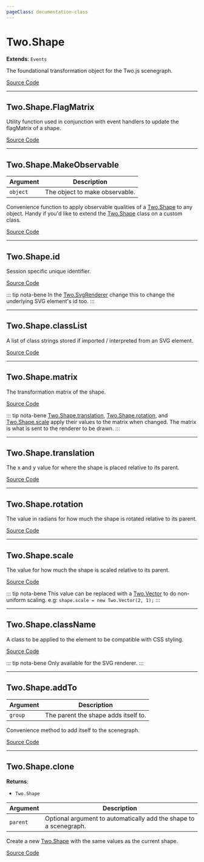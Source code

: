 ```yaml
---
pageClass: documentation-class
---
```


# Two.Shape


<div class="extends">

__Extends__: `Events`

</div>


The foundational transformation object for the Two.js scenegraph.


<div class="meta">

  [Source Code](https://github.com/jonobr1/two.js/blob/dev/src/shape.js#L9)

</div>







---

<div class="static function ">

## Two.Shape.FlagMatrix













<div class="description">

Utility function used in conjunction with event handlers to update the flagMatrix of a shape.

</div>



<div class="meta">

  [Source Code](https://github.com/jonobr1/two.js/blob/dev/src/shape.js#L73)

</div>






</div>



---

<div class="static function ">

## Two.Shape.MakeObservable










<div class="params">

| Argument | Description |
| ---- | ----------- |
|  `object`  | The object to make observable. |
</div>




<div class="description">

Convenience function to apply observable qualities of a [Two.Shape](/documentation/shape) to any object. Handy if you'd like to extend the [Two.Shape](/documentation/shape) class on a custom class.

</div>



<div class="meta">

  [Source Code](https://github.com/jonobr1/two.js/blob/dev/src/shape.js#L82)

</div>






</div>



---

<div class="instance member ">

## Two.Shape.id








<div class="properties">

Session specific unique identifier.

</div>








<div class="meta">

  [Source Code](https://github.com/jonobr1/two.js/blob/dev/src/shape.js#L28)

</div>



<div class="tags">


::: tip nota-bene
In the [Two.SvgRenderer](/documentation/svgrenderer) change this to change the underlying SVG element's id too.
:::


</div>




</div>



---

<div class="instance member ">

## Two.Shape.classList








<div class="properties">



</div>






<div class="description">

A list of class strings stored if imported / interpreted  from an SVG element.

</div>



<div class="meta">

  [Source Code](https://github.com/jonobr1/two.js/blob/dev/src/shape.js#L35)

</div>






</div>



---

<div class="instance member ">

## Two.Shape.matrix








<div class="properties">



</div>






<div class="description">

The transformation matrix of the shape.

</div>



<div class="meta">

  [Source Code](https://github.com/jonobr1/two.js/blob/dev/src/shape.js#L42)

</div>



<div class="tags">


::: tip nota-bene
[Two.Shape.translation](/documentation/shape#two-shape-translation), [Two.Shape.rotation](/documentation/shape#two-shape-rotation), and [Two.Shape.scale](/documentation/shape#two-shape-scale) apply their values to the matrix when changed. The matrix is what is sent to the renderer to be drawn.
:::


</div>




</div>



---

<div class="instance member ">

## Two.Shape.translation








<div class="properties">

The x and y value for where the shape is placed relative to its parent.

</div>








<div class="meta">

  [Source Code](https://github.com/jonobr1/two.js/blob/dev/src/shape.js#L50)

</div>






</div>



---

<div class="instance member ">

## Two.Shape.rotation








<div class="properties">

The value in radians for how much the shape is rotated relative to its parent.

</div>








<div class="meta">

  [Source Code](https://github.com/jonobr1/two.js/blob/dev/src/shape.js#L56)

</div>






</div>



---

<div class="instance member ">

## Two.Shape.scale








<div class="properties">

The value for how much the shape is scaled relative to its parent.

</div>








<div class="meta">

  [Source Code](https://github.com/jonobr1/two.js/blob/dev/src/shape.js#L62)

</div>



<div class="tags">


::: tip nota-bene
This value can be replaced with a [Two.Vector](/documentation/vector) to do non-uniform scaling. e.g: `shape.scale = new Two.Vector(2, 1);`
:::


</div>




</div>



---

<div class="instance member ">

## Two.Shape.className








<div class="properties">

A class to be applied to the element to be compatible with CSS styling.

</div>








<div class="meta">

  [Source Code](https://github.com/jonobr1/two.js/blob/dev/src/shape.js#L246)

</div>



<div class="tags">


::: tip nota-bene
Only available for the SVG renderer.
:::


</div>




</div>



---

<div class="instance function ">

## Two.Shape.addTo










<div class="params">

| Argument | Description |
| ---- | ----------- |
|  `group`  | The parent the shape adds itself to. |
</div>




<div class="description">

Convenience method to add itself to the scenegraph.

</div>



<div class="meta">

  [Source Code](https://github.com/jonobr1/two.js/blob/dev/src/shape.js#L255)

</div>






</div>



---

<div class="instance function ">

## Two.Shape.clone




<div class="returns">

__Returns__:



+ `Two.Shape`




</div>







<div class="params">

| Argument | Description |
| ---- | ----------- |
|  `parent`  | Optional argument to automatically add the shape to a scenegraph. |
</div>




<div class="description">

Create a new [Two.Shape](/documentation/shape) with the same values as the current shape.

</div>



<div class="meta">

  [Source Code](https://github.com/jonobr1/two.js/blob/dev/src/shape.js#L266)

</div>






</div>


